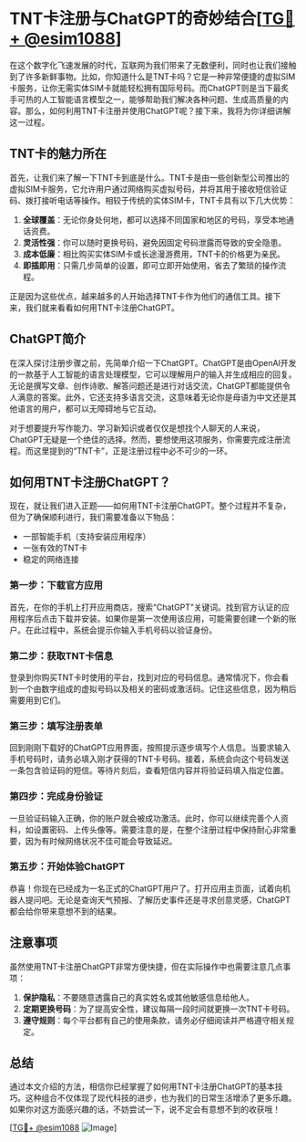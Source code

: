 # TNT卡注册与ChatGPT的奇妙结合[[TG💪+ @esim1088](https://t.me/s/esim1088)]

在这个数字化飞速发展的时代，互联网为我们带来了无数便利，同时也让我们接触到了许多新鲜事物。比如，你知道什么是TNT卡吗？它是一种非常便捷的虚拟SIM卡服务，让你无需实体SIM卡就能轻松拥有国际号码。而ChatGPT则是当下最炙手可热的人工智能语言模型之一，能够帮助我们解决各种问题、生成高质量的内容。那么，如何利用TNT卡注册并使用ChatGPT呢？接下来，我将为你详细讲解这一过程。

## TNT卡的魅力所在

首先，让我们来了解一下TNT卡到底是什么。TNT卡是由一些创新型公司推出的虚拟SIM卡服务，它允许用户通过网络购买虚拟号码，并将其用于接收短信验证码、拨打接听电话等操作。相较于传统的实体SIM卡，TNT卡具有以下几大优势：

1. **全球覆盖**：无论你身处何地，都可以选择不同国家和地区的号码，享受本地通话资费。
2. **灵活性强**：你可以随时更换号码，避免因固定号码泄露而导致的安全隐患。
3. **成本低廉**：相比购买实体SIM卡或长途漫游费用，TNT卡的价格更为亲民。
4. **即插即用**：只需几步简单的设置，即可立即开始使用，省去了繁琐的操作流程。

正是因为这些优点，越来越多的人开始选择TNT卡作为他们的通信工具。接下来，我们就来看看如何用TNT卡注册ChatGPT。

## ChatGPT简介

在深入探讨注册步骤之前，先简单介绍一下ChatGPT。ChatGPT是由OpenAI开发的一款基于人工智能的语言处理模型，它可以理解用户的输入并生成相应的回复。无论是撰写文章、创作诗歌、解答问题还是进行对话交流，ChatGPT都能提供令人满意的答案。此外，它还支持多语言交流，这意味着无论你是母语为中文还是其他语言的用户，都可以无障碍地与它互动。

对于想要提升写作能力、学习新知识或者仅仅是想找个人聊天的人来说，ChatGPT无疑是一个绝佳的选择。然而，要想使用这项服务，你需要完成注册流程。而这里提到的“TNT卡”，正是注册过程中必不可少的一环。

## 如何用TNT卡注册ChatGPT？

现在，就让我们进入正题——如何用TNT卡注册ChatGPT。整个过程并不复杂，但为了确保顺利进行，我们需要准备以下物品：

- 一部智能手机（支持安装应用程序）
- 一张有效的TNT卡
- 稳定的网络连接

### 第一步：下载官方应用

首先，在你的手机上打开应用商店，搜索“ChatGPT”关键词。找到官方认证的应用程序后点击下载并安装。如果你是第一次使用该应用，可能需要创建一个新的账户。在此过程中，系统会提示你输入手机号码以验证身份。

### 第二步：获取TNT卡信息

登录到你购买TNT卡时使用的平台，找到对应的号码信息。通常情况下，你会看到一个由数字组成的虚拟号码以及相关的密码或激活码。记住这些信息，因为稍后需要用到它们。

### 第三步：填写注册表单

回到刚刚下载好的ChatGPT应用界面，按照提示逐步填写个人信息。当要求输入手机号码时，请务必填入刚才获得的TNT卡号码。接着，系统会向这个号码发送一条包含验证码的短信。等待片刻后，查看短信内容并将验证码填入指定位置。

### 第四步：完成身份验证

一旦验证码输入正确，你的账户就会被成功激活。此时，你可以继续完善个人资料，如设置密码、上传头像等。需要注意的是，在整个注册过程中保持耐心非常重要，因为有时候网络状况不佳可能会导致延迟。

### 第五步：开始体验ChatGPT

恭喜！你现在已经成为一名正式的ChatGPT用户了。打开应用主页面，试着向机器人提问吧。无论是查询天气预报、了解历史事件还是寻求创意灵感，ChatGPT都会给你带来意想不到的结果。

## 注意事项

虽然使用TNT卡注册ChatGPT非常方便快捷，但在实际操作中也需要注意几点事项：

1. **保护隐私**：不要随意透露自己的真实姓名或其他敏感信息给他人。
2. **定期更换号码**：为了提高安全性，建议每隔一段时间就更换一次TNT卡号码。
3. **遵守规则**：每个平台都有自己的使用条款，请务必仔细阅读并严格遵守相关规定。

## 总结

通过本文介绍的方法，相信你已经掌握了如何用TNT卡注册ChatGPT的基本技巧。这种组合不仅体现了现代科技的进步，也为我们的日常生活增添了更多乐趣。如果你对这方面感兴趣的话，不妨尝试一下，说不定会有意想不到的收获哦！

[[TG💪+ @esim1088](https://t.me/s/esim1088) ![Image](https://i.postimg.cc/4NQfJmqS/Snipaste-2025-05-13-00-14-12.png)]